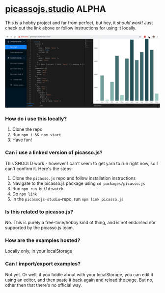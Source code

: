 # [picassojs.studio](http://picassojs.studio) ALPHA 
This is a hobby project and far from perfect,
but hey, it _should work_! Just check out the link above or follow instructions for using it locally.

![screenshot](screenshot.png)

### How do i use this locally?
1. Clone the repo
2. Run `npm i && npm start`
3. Have fun!

### Can i use a linked version of picasso.js?
This SHOULD work - however I can't seem to get yarn to run right now, so I can't confirm it. Here's the steps:
1. Clone the `picasso.js` repo and follow installation instructions
2. Navigate to the picasso.js package using `cd packages/picasso.js`
3. Run `npm run build:watch`
4. Do `npm link`
5. In the `picassojs-studio`-repo, run `npm link picasso.js`

### Is this related to picasso.js?
No. This is purely a free-time/hobby kind of thing, 
and is not endorsed nor supported by the picasso.js 
team.

### How are the examples hosted?
Locally only, in your localStorage

### Can I import/export examples?
Not yet. Or well, if you fiddle about with your
localStorage, you can edit it using an editor,
and then paste it back again and reload the page.
But no, other then that there's no official way.

